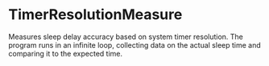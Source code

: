 # TimerResolutionMeasure
Measures sleep delay accuracy based on system timer resolution. The program runs in an infinite loop, collecting data on the actual sleep time and comparing it to the expected time.
